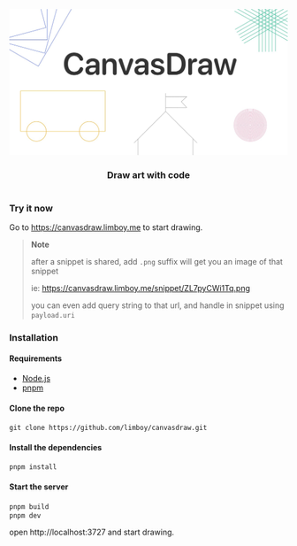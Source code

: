 <div align="center" style="display:flex;flex-direction:column;">
  <a href="https://canvasdraw.limboy.me">
    <img width="540" src="./packages/frontend/public/assets/og.jpg" alt="draw art with code" />
  </a>
  <h3> Draw art with code </h3>
</div>

### Try it now
Go to https://canvasdraw.limboy.me to start drawing.

> **Note**
> 
> after a snippet is shared, add `.png` suffix will get you an image of that snippet
>
> ie: https://canvasdraw.limboy.me/snippet/ZL7pyCWi1Tq.png
>
> you can even add query string to that url, and handle in snippet using `payload.uri`

### Installation
#### Requirements
- [Node.js](https://nodejs.org/)
- [pnpm](https://pnpm.io/)

#### Clone the repo

```
git clone https://github.com/limboy/canvasdraw.git
```

#### Install the dependencies

```
pnpm install
```

#### Start the server

```
pnpm build
pnpm dev
```

open http://localhost:3727 and start drawing.

